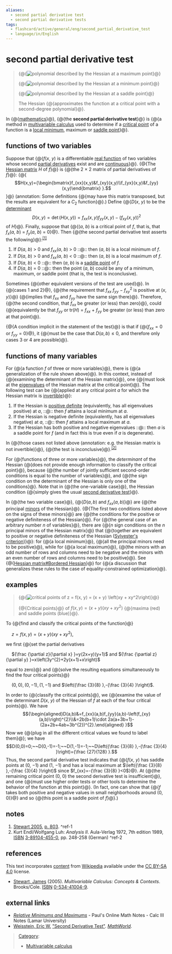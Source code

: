 ```yaml
---
aliases:
  - second partial derivative test
  - second partial derivative tests
tags:
  - flashcard/active/general/eng/second_partial_derivative_test
  - language/in/English
---
```


# second partial derivative test

> {@{![polynomial described by the Hessian at a maximum point](../../archives/Wikimedia%20Commons/Hessian%20at%20maximum%20point.gif)}@}
>
> {@{![polynomial described by the Hessian at a minimum point](../../archives/Wikimedia%20Commons/Hessian%20at%20minimum%20point.gif)}@}
>
> {@{![polynomial described by the Hessian at a saddle point](../../archives/Wikimedia%20Commons/Hessian%20at%20saddle%20point.gif)}@}
>
> The Hessian {@{approximates the function at a critical point with a second-degree polynomial}@}. <!--SR:!2025-06-04,58,310!2025-06-01,57,310!2025-06-03,57,310!2025-06-12,66,310-->

In {@{[mathematics](mathematics.md)}@}, {@{the __second partial derivative test__}@} is {@{a method in [multivariable calculus](multivariable%20calculus.md) used to determine if a [critical point](critical%20point%20(mathematics).md) of a function is a [local minimum](maxima%20and%20minima.md), maximum or [saddle point](saddle%20point.md)}@}. <!--SR:!2025-06-06,60,310!2025-06-05,59,310!2025-06-08,62,310-->

## functions of two variables

Suppose that {@{_f_\(_x_, _y_\) is a differentiable [real function](real%20function.md) of two variables whose second [partial derivatives](partial%20derivative.md) exist and are [continuous](continuous%20function.md)}@}. {@{The [Hessian matrix](Hessian%20matrix.md) _H_ of _f_}@} is {@{the 2 × 2 matrix of partial derivatives of _f_}@}: {@{$$H(x,y)={\begin{bmatrix}f_{xx}(x,y)&f_{xy}(x,y)\\f_{yx}(x,y)&f_{yy}(x,y)\end{bmatrix} }.$$}@} (annotation: Some definitions {@{may have this matrix transposed, but the results are equivalent for a $C_2$ function}@}.\) Define {@{_D_\(_x_, _y_\) to be the [determinant](determinant.md) $$D(x,y)=\det(H(x,y))=f_{xx}(x,y)f_{yy}(x,y)-\left(f_{xy}(x,y)\right)^{2}$$ of _H_}@}. Finally, suppose that {@{\(_a_, _b_\) is a critical point of _f_, that is, that _f_<sub>_x_</sub>\(_a_, _b_\) = _f_<sub>_y_</sub>\(_a_, _b_\) = 0}@}. Then {@{the second partial derivative test asserts the following}@}:<sup>[\[1\]](#^ref-1)</sup> <!--SR:!2025-06-01,57,310!2025-06-11,65,310!2025-06-02,58,310!2025-06-08,62,310!2025-06-08,62,310!2025-06-13,67,310!2025-06-10,64,310!2025-06-09,63,310-->

1. If _D_\(_a_, _b_\) \> 0 and _f<sub>xx</sub>_\(_a_, _b_\) \> 0 ::@:: then \(_a_, _b_\) is a local minimum of _f_. <!--SR:!2025-06-07,61,310!2025-06-04,58,310-->
2. If _D_\(_a_, _b_\) \> 0 and _f<sub>xx</sub>_\(_a_, _b_\) \< 0 ::@:: then \(_a_, _b_\) is a local maximum of _f_. <!--SR:!2025-06-10,64,310!2025-06-07,61,310-->
3. If _D_\(_a_, _b_\) \< 0 ::@:: then \(_a_, _b_\) is a [saddle point](saddle%20point.md) of _f_. <!--SR:!2025-06-05,59,310!2025-06-01,57,310-->
4. If _D_\(_a_, _b_\) = 0 ::@:: then the point \(_a_, _b_\) could be any of a minimum, maximum, or saddle point \(that is, the test is inconclusive\). <!--SR:!2025-06-12,66,310!2025-06-01,57,310-->

Sometimes {@{other equivalent versions of the test are used}@}. In {@{cases 1 and 2}@}, {@{the requirement that _f<sub>xx</sub>_ _f<sub>yy</sub>_ − _f<sub>xy</sub>_<sup>2</sup> is positive at \(_x_, _y_\)}@} {@{implies that _f<sub>xx</sub>_ and _f<sub>yy</sub>_ have the same sign there}@}. Therefore, {@{the second condition, that _f<sub>xx</sub>_ be greater \(or less\) than zero}@}, could {@{equivalently be that _f<sub>yy</sub>_ or tr\(_H_\) = _f<sub>xx</sub>_ + _f<sub>yy</sub>_ be greater \(or less\) than zero at that point}@}. <!--SR:!2025-06-06,60,310!2025-06-01,57,310!2025-06-02,58,310!2025-06-03,57,310!2025-06-13,67,310!2025-06-04,58,310-->

{@{A condition implicit in the statement of the test}@} is that if {@{$f_{xx}=0$ or $f_{yy}=0$}@}, it {@{must be the case that $D(a,b)\leq 0$, and therefore only cases 3 or 4 are possible}@}. <!--SR:!2025-06-02,58,310!2025-06-11,65,310!2025-06-02,58,310-->

## functions of many variables

For {@{a function _f_ of three or more variables}@}, there is {@{a generalization of the rule shown above}@}. In this context, instead of {@{examining the determinant of the Hessian matrix}@}, one {@{must look at the [eigenvalues](eigenvalues%20and%20eigenvectors.md) of the Hessian matrix at the critical point}@}. The following test can be {@{applied at any critical point _a_ for which the Hessian matrix is [invertible](invertible%20matrix.md)}@}: <!--SR:!2025-06-10,64,310!2025-06-09,63,310!2025-06-11,65,310!2025-06-13,67,310!2025-06-06,60,310-->

1. If the Hessian is [positive definite](positive-definite%20matrix.md) \(equivalently, has all eigenvalues positive\) at _a_, ::@:: then _f_ attains a local minimum at _a_. <!--SR:!2025-06-11,65,310!2025-06-01,57,310-->
2. If the Hessian is negative definite \(equivalently, has all eigenvalues negative\) at _a_, ::@:: then _f_ attains a local maximum at _a_. <!--SR:!2025-06-02,58,310!2025-05-22,45,290-->
3. If the Hessian has both positive and negative eigenvalues ::@:: then _a_ is a saddle point for _f_ \(and in fact this is true even if _a_ is degenerate\). <!--SR:!2025-06-13,67,310!2025-06-02,58,310-->

In {@{those cases not listed above \(annotation: e.g. the Hessian matrix is not invertible\)}@}, {@{the test is inconclusive}@}.<sup>[\[2\]](#^ref-2)</sup> <!--SR:!2025-06-07,61,310!2025-06-01,57,310-->

For {@{functions of three or more variables}@}, the _determinant_ of the Hessian {@{does not provide enough information to classify the critical point}@}, because {@{the number of jointly sufficient second-order conditions is equal to the number of variables}@}, and {@{the sign condition on the determinant of the Hessian is only one of the conditions}@}. Note that in {@{the one-variable case}@}, the Hessian condition {@{simply gives the usual [second derivative test](second%20derivative%20test.md#second-derivative%20test%20(single%20variable))}@}. <!--SR:!2025-06-02,58,310!2025-06-05,59,310!2025-06-01,57,310!2025-06-09,63,310!2025-05-25,48,290!2025-06-12,66,310-->

In {@{the two variable case}@}, {@{$D(a,b)$ and $f_{xx}(a,b)$}@} are {@{the principal [minors](minor%20(linear%20algebra).md) of the Hessian}@}. {@{The first two conditions listed above on the signs of these minors}@} are {@{the conditions for the positive or negative definiteness of the Hessian}@}. For {@{the general case of an arbitrary number _n_ of variables}@}, there are {@{_n_ sign conditions on the _n_ principal minors of the Hessian matrix}@} that {@{together are equivalent to positive or negative definiteness of the Hessian \([Sylvester's criterion](Sylvester's%20criterion.md)\)}@}: for {@{a local minimum}@}, {@{all the principal minors need to be positive}@}, while for {@{a local maximum}@}, {@{the minors with an odd number of rows and columns need to be negative and the minors with an even number of rows and columns need to be positive}@}. See {@{[Hessian matrix\#Bordered Hessian](Hessian%20matrix.md#bordered%20Hessian)}@} for {@{a discussion that generalizes these rules to the case of equality-constrained optimization}@}. <!--SR:!2025-06-02,58,310!2025-06-06,60,310!2025-06-12,66,310!2025-06-07,61,310!2025-06-13,67,310!2025-06-10,64,310!2025-06-11,65,310!2025-06-01,57,310!2025-06-02,58,310!2025-06-01,57,310!2025-06-13,67,310!2025-06-12,66,310!2025-06-03,57,310!2025-06-02,58,310-->

## examples

> {@{![critical points of $z = f(x, y) = (x + y) \left(xy + xy^2\right)$](../../archives/Wikimedia%20Commons/Second%20partial%20derivative%20test.png)}@}
>
> {@{Critical points}@} of $f(x,y)=(x+y)(xy+xy^{2})$ {@{maxima \(red\) and saddle points \(blue\)}@}. <!--SR:!2025-05-01,29,270!2025-06-02,58,310!2025-06-08,62,310-->

To {@{find and classify the critical points of the function}@} <p> &emsp; $z=f(x,y)=(x+y)(xy+xy^{2})$, <p> we first {@{set the partial derivatives <p> &emsp; ${\frac {\partial z}{\partial x} }=y(2x+y)(y+1)$ and ${\frac {\partial z}{\partial y} }=x\left(3y^{2}+2y(x+1)+x\right)$ <p> equal to zero}@} and {@{solve the resulting equations simultaneously to find the four critical points}@} <p> &emsp; $(0,0),(0,-1),(1,-1)$ and $\left({\frac {3}{8} },-{\frac {3}{4} }\right)$. <!--SR:!2025-06-01,57,310!2025-06-10,64,310!2025-06-05,59,310-->

In order to {@{classify the critical points}@}, we {@{examine the value of the determinant _D_\(_x_, _y_\) of the Hessian of _f_ at each of the four critical points}@}. We have $${\begin{aligned}D(a,b)&=f_{xx}(a,b)f_{yy}(a,b)-\left(f_{xy}(a,b)\right)^{2}\\&=2b(b+1)\cdot 2a(a+3b+1)-(2a+2b+4ab+3b^{2})^{2}.\end{aligned} }$$ Now we {@{plug in all the different critical values we found to label them}@}; we have $$D(0,0)=0;~~D(0,-1)=-1;~~D(1,-1)=-1;~~D\left({\frac {3}{8} },-{\frac {3}{4} }\right)={\frac {27}{128} }.$$ Thus, the second partial derivative test indicates that {@{_f_\(_x_, _y_\) has saddle points at \(0, −1\) and \(1, −1\) and has a local maximum at $\left({\frac {3}{8} },-{\frac {3}{4} }\right)$ since $f_{xx}=-{\frac {3}{8} }<0$}@}. At {@{the remaining critical point \(0, 0\) the second derivative test is insufficient}@}, and one {@{must use higher order tests or other tools to determine the behavior of the function at this point}@}. \(In fact, one can show that {@{_f_ takes both positive and negative values in small neighborhoods around \(0, 0\)}@} and so {@{this point is a saddle point of _f_}@}.\) <!--SR:!2025-06-10,64,310!2025-06-11,65,310!2025-06-01,57,310!2025-06-01,57,310!2025-06-02,58,310!2025-05-09,38,290!2025-05-24,47,290!2025-06-12,66,310-->

## notes

1. [Stewart 2005](#CITEREFStewart2005), [p. 803](https://books.google.com/books?id=eNHhKxXCJaEC&pg=PA803). <a id="^ref-1"></a>^ref-1
2. Kurt Endl/Wolfgang Luh: _Analysis II_. Aula-Verlag 1972, 7th edition 1989, [ISBN](ISBN%20(identifier).md) [3-89104-455-0](https://en.wikipedia.org/wiki/Special:BookSources/3-89104-455-0), pp. 248-258 \(German\) <a id="^ref-2"></a>^ref-2

## references

This text incorporates [content](https://en.wikipedia.org/wiki/second_partial_derivative_test) from [Wikipedia](Wikipedia.md) available under the [CC BY-SA 4.0](https://creativecommons.org/licenses/by-sa/4.0/) license.

- <a id="CITEREFStewart2005"></a> [Stewart, James](James%20Stewart%20(mathematician).md) \(2005\). _Multivariable Calculus: Concepts & Contexts_. Brooks/Cole. [ISBN](ISBN%20(identifier).md) [0-534-41004-9](https://en.wikipedia.org/wiki/Special:BookSources/0-534-41004-9).

## external links

- [_Relative Minimums and Maximums_](http://tutorial.math.lamar.edu/Classes/CalcIII/RelativeExtrema.aspx) - Paul's Online Math Notes - Calc III Notes \(Lamar University\)
- <a id="CITEREFWeisstein"></a> [Weisstein, Eric W.](Eric%20W.%20Weisstein.md) ["Second Derivative Test"](https://mathworld.wolfram.com/SecondDerivativeTest.html). _[MathWorld](MathWorld.md)_.

> [Category](https://en.wikipedia.org/wiki/Help:Category):
>
> - [Multivariable calculus](https://en.wikipedia.org/wiki/Category:Multivariable%20calculus)
